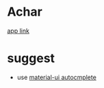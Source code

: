 # Achar

[app link](http://mohsen12999.github.io/achar)

# suggest

- use [material-ui autocmplete](https://material-ui.com/components/autocomplete/)

